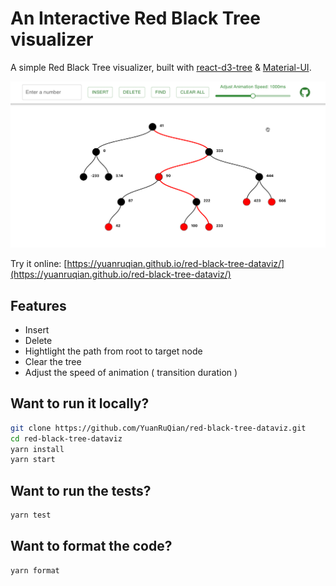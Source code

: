 
# An Interactive Red Black Tree visualizer

A simple Red Black Tree visualizer, built with [react-d3-tree](https://github.com/bkrem/react-d3-tree) & [Material-UI](https://material-ui.com/).

![demo](images/demo.png)

Try it online: [https://yuanruqian.github.io/red-black-tree-dataviz/](https://yuanruqian.github.io/red-black-tree-dataviz/)

## Features

- Insert
- Delete
- Hightlight the path from root to target node
- Clear the tree
- Adjust the speed of animation ( transition duration )

## Want to run it locally?

```bash
git clone https://github.com/YuanRuQian/red-black-tree-dataviz.git
cd red-black-tree-dataviz
yarn install
yarn start
```

## Want to run the tests?

```bash
yarn test
```

## Want to format the code?

```bash
yarn format
```

